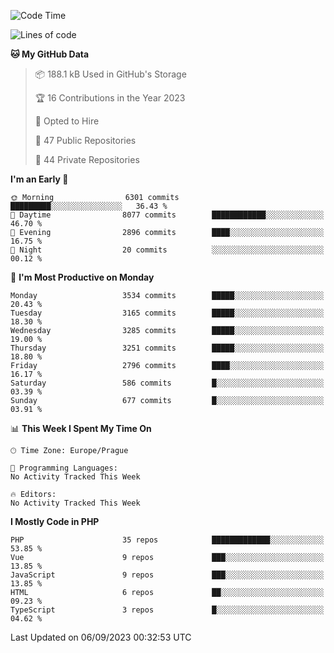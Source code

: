 <!--START_SECTION:waka-->
![Code Time](http://img.shields.io/badge/Code%20Time-1%2C583%20hrs%2058%20mins-blue)

![Lines of code](https://img.shields.io/badge/From%20Hello%20World%20I%27ve%20Written-5.6%20million%20lines%20of%20code-blue)

**🐱 My GitHub Data** 

> 📦 188.1 kB Used in GitHub's Storage 
 > 
> 🏆 16 Contributions in the Year 2023
 > 
> 💼 Opted to Hire
 > 
> 📜 47 Public Repositories 
 > 
> 🔑 44 Private Repositories 
 > 
**I'm an Early 🐤** 

```text
🌞 Morning                6301 commits        █████████░░░░░░░░░░░░░░░░   36.43 % 
🌆 Daytime                8077 commits        ████████████░░░░░░░░░░░░░   46.70 % 
🌃 Evening                2896 commits        ████░░░░░░░░░░░░░░░░░░░░░   16.75 % 
🌙 Night                  20 commits          ░░░░░░░░░░░░░░░░░░░░░░░░░   00.12 % 
```
📅 **I'm Most Productive on Monday** 

```text
Monday                   3534 commits        █████░░░░░░░░░░░░░░░░░░░░   20.43 % 
Tuesday                  3165 commits        █████░░░░░░░░░░░░░░░░░░░░   18.30 % 
Wednesday                3285 commits        █████░░░░░░░░░░░░░░░░░░░░   19.00 % 
Thursday                 3251 commits        █████░░░░░░░░░░░░░░░░░░░░   18.80 % 
Friday                   2796 commits        ████░░░░░░░░░░░░░░░░░░░░░   16.17 % 
Saturday                 586 commits         █░░░░░░░░░░░░░░░░░░░░░░░░   03.39 % 
Sunday                   677 commits         █░░░░░░░░░░░░░░░░░░░░░░░░   03.91 % 
```


📊 **This Week I Spent My Time On** 

```text
🕑︎ Time Zone: Europe/Prague

💬 Programming Languages: 
No Activity Tracked This Week

🔥 Editors: 
No Activity Tracked This Week
```

**I Mostly Code in PHP** 

```text
PHP                      35 repos            █████████████░░░░░░░░░░░░   53.85 % 
Vue                      9 repos             ███░░░░░░░░░░░░░░░░░░░░░░   13.85 % 
JavaScript               9 repos             ███░░░░░░░░░░░░░░░░░░░░░░   13.85 % 
HTML                     6 repos             ██░░░░░░░░░░░░░░░░░░░░░░░   09.23 % 
TypeScript               3 repos             █░░░░░░░░░░░░░░░░░░░░░░░░   04.62 % 
```




 Last Updated on 06/09/2023 00:32:53 UTC
<!--END_SECTION:waka-->
<!--
**AlexKratky/AlexKratky** is a ✨ _special_ ✨ repository because its `README.md` (this file) appears on your GitHub profile.

Here are some ideas to get you started:

- 🔭 I’m currently working on ...
- 🌱 I’m currently learning ...
- 👯 I’m looking to collaborate on ...
- 🤔 I’m looking for help with ...
- 💬 Ask me about ...
- 📫 How to reach me: ...
- 😄 Pronouns: ...
- ⚡ Fun fact: ...
-->
